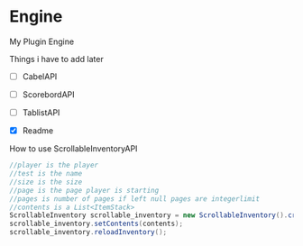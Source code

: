 # Engine
My Plugin Engine


Things i have to add later
  - [ ] CabelAPI
  - [ ] ScorebordAPI
  - [ ] TablistAPI
  - [x] Readme



How to use ScrollableInventoryAPI
```java
//player is the player
//test is the name
//size is the size
//page is the page player is starting
//pages is number of pages if left null pages are integerlimit
//contents is a List<ItemStack>
ScrollableInventory scrollable_inventory = new ScrollableInventory().create(player,"test",size,page,pages);
scrollable_inventory.setContents(contents);
scrollable_inventory.reloadInventory();
```
